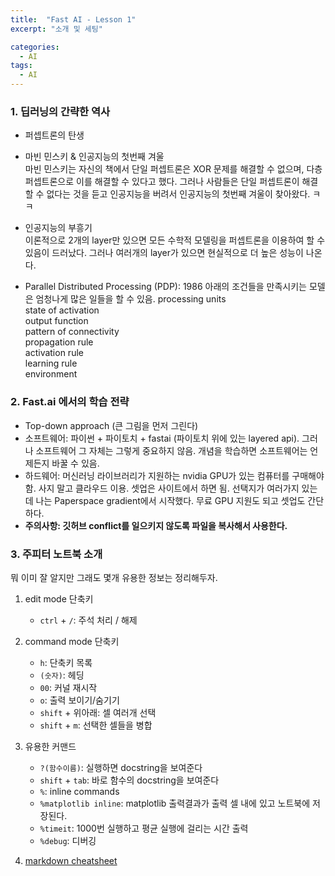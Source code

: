 ```yaml
---
title:  "Fast AI - Lesson 1"
excerpt: "소개 및 세팅"

categories:
  - AI
tags:
  - AI
---
```

 
### 1. 딥러닝의 간략한 역사
- 퍼셉트론의 탄생

- 마빈 민스키 & 인공지능의 첫번째 겨울   
마빈 민스키는 자신의 책에서 단일 퍼셉트론은 XOR 문제를 해결할 수 없으며, 다층 퍼셉트론으로 이를 해결할 수 있다고 했다. 그러나 사람들은 단일 퍼셉트론이 해결할 수 없다는 것을 듣고 인공지능을 버려서 인공지능의 첫번째 겨울이 찾아왔다. ㅋㅋ   

- 인공지능의 부흥기    
이론적으로 2개의 layer만 있으면 모든 수학적 모델링을 퍼셉트론을 이용하여 할 수 있음이 드러났다. 그러나 여러개의 layer가 있으면 현실적으로 더 높은 성능이 나온다.       

- Parallel Distributed Processing (PDP): 1986
아래의 조건들을 만족시키는 모델은 엄청나게 많은 일들을 할 수 있음.
processing units      
state of activation      
output function       
pattern of connectivity          
propagation rule        
activation rule        
learning rule       
environment       

### 2. Fast.ai 에서의 학습 전략
- Top-down approach (큰 그림을 먼저 그린다)
- 소프트웨어: 파이썬 + 파이토치 + fastai (파이토치 위에 있는 layered api). 그러나 소프트웨어 그 자체는 그렇게 중요하지 않음. 개념을 학습하면 소프트웨어는 언제든지 바꿀 수 있음.
- 하드웨어: 머신러닝 라이브러리가 지원하는 nvidia GPU가 있는 컴퓨터를 구매해야 함. 사지 말고 클라우드 이용. 셋업은 사이트에서 하면 됨. 선택지가 여러가지 있는데 나는 Paperspace gradient에서 시작했다. 무료 GPU 지원도 되고 셋업도 간단하다.
- **주의사항: 깃허브 conflict를 일으키지 않도록 파일을 복사해서 사용한다.** 

### 3. 주피터 노트북 소개
뭐 이미 잘 알지만 그래도 몇개 유용한 정보는 정리해두자.

1. edit mode 단축키
    * `ctrl` + `/`: 주석 처리 / 해제

2. command mode 단축키
    * `h`: 단축키 목록
    * `(숫자)`: 헤딩
    * `00`: 커널 재시작
    * `o`: 출력 보이기/숨기기
    * `shift` + 위아래: 셀 여러개 선택
    * `shift` + `m`: 선택한 셀들을 병합

3. 유용한 커맨드
    * `?(함수이름)`: 실행하면 docstring을 보여준다
    * `shift` + `tab`: 바로 함수의 docstring을 보여준다
    * `%`: inline commands
    * `%matplotlib inline`: matplotlib 출력결과가 출력 셀 내에 있고 노트북에 저장된다.
    * `%timeit`: 1000번 실행하고 평균 실행에 걸리는 시간 출력
    * `%debug`: 디버깅

4. [markdown cheatsheet](https://github.com/adam-p/markdown-here/wiki/Markdown-Cheatsheet)